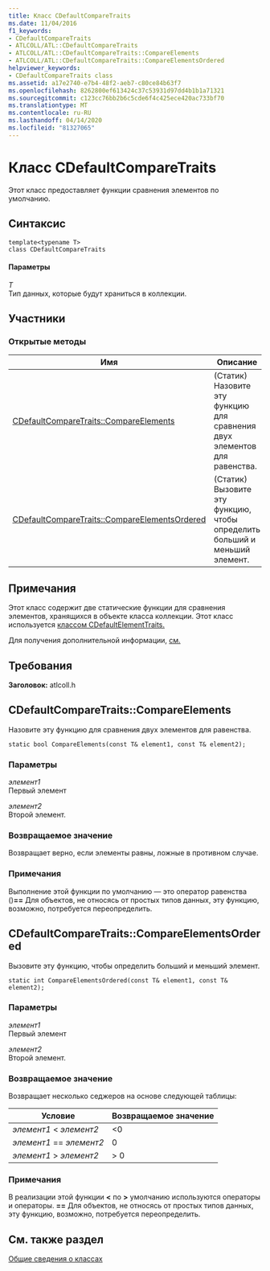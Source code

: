 ```yaml
---
title: Класс CDefaultCompareTraits
ms.date: 11/04/2016
f1_keywords:
- CDefaultCompareTraits
- ATLCOLL/ATL::CDefaultCompareTraits
- ATLCOLL/ATL::CDefaultCompareTraits::CompareElements
- ATLCOLL/ATL::CDefaultCompareTraits::CompareElementsOrdered
helpviewer_keywords:
- CDefaultCompareTraits class
ms.assetid: a17e2740-e7b4-48f2-aeb7-c80ce84b63f7
ms.openlocfilehash: 8262800ef613424c37c53931d97dd4b1b1a71321
ms.sourcegitcommit: c123cc76bb2b6c5cde6f4c425ece420ac733bf70
ms.translationtype: MT
ms.contentlocale: ru-RU
ms.lasthandoff: 04/14/2020
ms.locfileid: "81327065"
---
```

# <a name="cdefaultcomparetraits-class"></a>Класс CDefaultCompareTraits

Этот класс предоставляет функции сравнения элементов по умолчанию.

## <a name="syntax"></a>Синтаксис

```
template<typename T>
class CDefaultCompareTraits
```

#### <a name="parameters"></a>Параметры

*T*<br/>
Тип данных, которые будут храниться в коллекции.

## <a name="members"></a>Участники

### <a name="public-methods"></a>Открытые методы

|Имя|Описание|
|----------|-----------------|
|[CDefaultCompareTraits::CompareElements](#compareelements)|(Статик) Назовите эту функцию для сравнения двух элементов для равенства.|
|[CDefaultCompareTraits::CompareElementsOrdered](#compareelementsordered)|(Статик) Вызовите эту функцию, чтобы определить больший и меньший элемент.|

## <a name="remarks"></a>Примечания

Этот класс содержит две статические функции для сравнения элементов, хранящихся в объекте класса коллекции. Этот класс используется [классом CDefaultElementTraits.](../../atl/reference/cdefaultelementtraits-class.md)

Для получения дополнительной информации, [см.](../../atl/atl-collection-classes.md)

## <a name="requirements"></a>Требования

**Заголовок:** atlcoll.h

## <a name="cdefaultcomparetraitscompareelements"></a><a name="compareelements"></a>CDefaultCompareTraits::CompareElements

Назовите эту функцию для сравнения двух элементов для равенства.

```
static bool CompareElements(const T& element1, const T& element2);
```

### <a name="parameters"></a>Параметры

*элемент1*<br/>
Первый элемент

*элемент2*<br/>
Второй элемент.

### <a name="return-value"></a>Возвращаемое значение

Возвращает верно, если элементы равны, ложные в противном случае.

### <a name="remarks"></a>Примечания

Выполнение этой функции по умолчанию — это оператор равенства ()**==** Для объектов, не относясь от простых типов данных, эту функцию, возможно, потребуется переопределить.

## <a name="cdefaultcomparetraitscompareelementsordered"></a><a name="compareelementsordered"></a>CDefaultCompareTraits::CompareElementsOrdered

Вызовите эту функцию, чтобы определить больший и меньший элемент.

```
static int CompareElementsOrdered(const T& element1, const T& element2);
```

### <a name="parameters"></a>Параметры

*элемент1*<br/>
Первый элемент

*элемент2*<br/>
Второй элемент.

### <a name="return-value"></a>Возвращаемое значение

Возвращает несколько седжеров на основе следующей таблицы:

|Условие|Возвращаемое значение|
|---------------|------------------|
|*элемент1* < *элемент2*|<0|
|*элемент1* == *элемент2*|0|
|*элемент1* > *элемент2*|> 0|

### <a name="remarks"></a>Примечания

В реализации этой функции **\<** по **>** умолчанию используются операторы и операторы. **==** Для объектов, не относясь от простых типов данных, эту функцию, возможно, потребуется переопределить.

## <a name="see-also"></a>См. также раздел

[Общие сведения о классах](../../atl/atl-class-overview.md)

